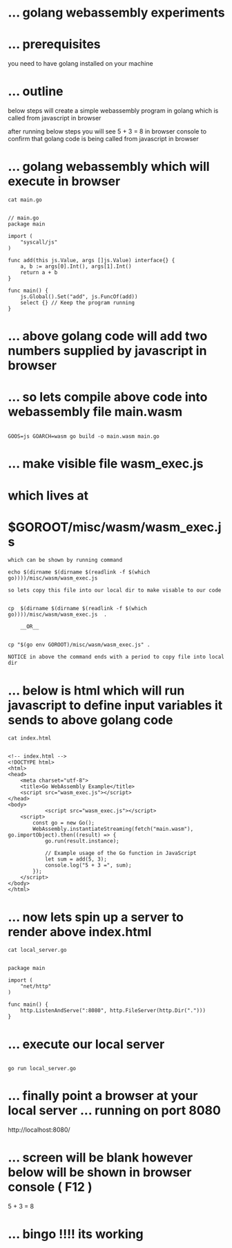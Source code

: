 # ...  golang webassembly experiments

# ... prerequisites

you need to have golang installed on your machine


# ... outline

below steps will create a simple webassembly program in golang
which is called from javascript in browser

after running below steps you will see 5 + 3 = 8 in browser console
to confirm that golang code is being called from javascript in browser


# ...  golang webassembly which will execute in browser

	cat main.go 

```

// main.go
package main

import (
	"syscall/js"
)

func add(this js.Value, args []js.Value) interface{} {
	a, b := args[0].Int(), args[1].Int()
	return a + b
}

func main() {
	js.Global().Set("add", js.FuncOf(add))
	select {} // Keep the program running
}

```

# ...  above golang code will add two numbers supplied by javascript in browser
#
# ...  so lets compile above code into webassembly file   main.wasm

```

GOOS=js GOARCH=wasm go build -o main.wasm main.go

```

# ...  make visible file   wasm_exec.js   
#      which lives at
#
#		$GOROOT/misc/wasm/wasm_exec.js 

	which can be shown by running command

	echo $(dirname $(dirname $(readlink -f $(which go))))/misc/wasm/wasm_exec.js

	so lets copy this file into our local dir to make visable to our code

```

cp  $(dirname $(dirname $(readlink -f $(which go))))/misc/wasm/wasm_exec.js  .

    __OR__


cp "$(go env GOROOT)/misc/wasm/wasm_exec.js" .

```

	NOTICE in above the command ends with a period to copy file into local dir

# ...  below is html which will run javascript to define input variables it sends to above golang code 

	cat index.html

```

<!-- index.html -->
<!DOCTYPE html>
<html>
<head>
    <meta charset="utf-8">
    <title>Go WebAssembly Example</title>
    <script src="wasm_exec.js"></script>
</head>
<body>
		    <script src="wasm_exec.js"></script>
    <script>
        const go = new Go();
        WebAssembly.instantiateStreaming(fetch("main.wasm"), go.importObject).then((result) => {
            go.run(result.instance);

            // Example usage of the Go function in JavaScript
            let sum = add(5, 3);
            console.log("5 + 3 =", sum);
        });
    </script>
</body>
</html>

```

#  ...   now lets spin up a server to render above index.html

	cat local_server.go

```

package main

import (
	"net/http"
)

func main() {
	http.ListenAndServe(":8080", http.FileServer(http.Dir(".")))
}

```

# ...   execute our local server

```

go run local_server.go

```

# ...  finally point a browser at your local server ... running on port  8080


http://localhost:8080/


# ...  screen will be blank however below will be shown in browser console ( F12 )


5 + 3 = 8


#  ...  bingo  !!!!  its working



